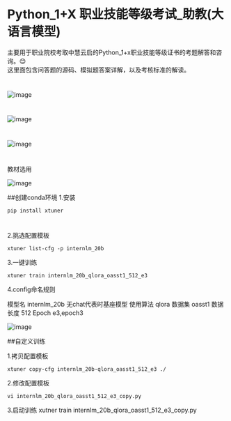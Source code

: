 # Python_1+X 职业技能等级考试_助教(大语言模型)


主要用于职业院校考取中慧云启的Python_1+x职业技能等级证书的考题解答和咨询。😊  
这里面包含问答题的源码、模拟题答案详解，以及考核标准的解读。  
 

#


![image](https://github.com/mmb135/python_tutor/assets/156198133/799122b6-cc55-437a-9637-ad99d13a531f)
#

![image](https://github.com/mmb135/python_tutor/assets/156198133/ab0f6b5f-9128-4b62-9b3a-820778102a2e)

#
![image](https://github.com/mmb135/python_tutor/assets/156198133/4b6bace5-8568-4793-87d1-6e8678163fe5)


#
教材选用

![image](https://github.com/mmb135/python_tutor/assets/156198133/8995537c-9ca1-4272-8371-88679396650b)



##创建conda环境
1.安装
~~~
pip install xtuner
~~~
#
2.挑选配置模板
~~~
xtuner list-cfg -p internlm_20b
~~~
3.一键训练
~~~
xtuner train internlm_20b_qlora_oasst1_512_e3
~~~
4.config命名规则

模型名 internlm_20b  无chat代表时基座模型
使用算法 qlora
数据集 oasst1
数据长度 512
Epoch e3,epoch3

![image](https://github.com/mmb135/python_tutor/assets/156198133/459eeed1-50b5-418c-9c1c-ffa77694a294)

##自定义训练

1.拷贝配置模板
~~~
xtuner copy-cfg internlm_20b-qlora_oasst1_512_e3 ./
~~~
2.修改配置模板
~~~
vi internlm_20b_qlora_oasst1_512_e3_copy.py
~~~
3.启动训练
xutner train internlm_20b_qlora_oasst1_512_e3_copy.py







